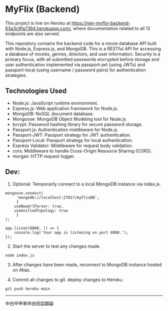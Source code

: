 # MyFlix (Backend)

This project is live on Heroku at https://nier-myflix-backend-63a3c9fa7364.herokuapp.com/, where documentation related to all 12 endpoints are also served.

This repository contains the backend code for a movie database API built with Node.js, Express.js, and MongoDB. This is a RESTful API for accessing a database of movies, genres, directors, and user information. Security is a primary focus, with all submitted passwords encrypted before storage and user authentication implemented via passport-jwt (using JWTs) and passport-local (using username / password pairs) for authentication strategies.

## Technologies Used

- Node.js: JavaScript runtime environment.
- Express.js: Web application framework for Node.js.
- MongoDB: NoSQL document database.
- Mongoose: MongoDB Object Modeling tool for Node.js.
- bcrypt: Password hashing library for secure password storage.
- Passport.js: Authentication middleware for Node.js.
- Passport-JWT: Passport strategy for JWT authentication.
- Passport-Local: Passport strategy for local authentication.
- Express Validator: Middleware for request body validation.
- cors: Middleware to handle Cross-Origin Resource Sharing (CORS).
- morgan: HTTP request logger.

## Dev:

1. Optional: Temporarily connect to a local MongoDB instance via index.js.

```
mongoose.connect(
     'mongodb://localhost:27017/myFlixDB',
     {
  	useNewUrlParser: true,
 	useUnifiedTopology: true
     }
);
```

```
app.listen(8080, () => {
    console.log('Your app is listening on port 8080.');
});
```

2. Start the server to test any changes made.

```
node index.js
```

3. After changes have been made, reconnect to MongoDB instance hosted on Atlas.

4. Commit all changes to git. deploy changes to Heroku:

```
git push heroku main
```

---

中甴曱甲串申由田㗊𣊫㽬